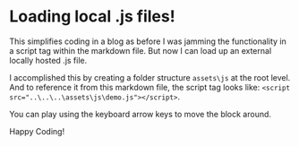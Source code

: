 # Loading local .js files!

This simplifies coding in a blog as before I was jamming the functionality in a script tag within the markdown file. But now I can load up an external locally hosted .js file.

I accomplished this by creating a folder structure `assets\js` at the root level. And to reference it from this markdown file, the script tag looks like: `<script src="..\..\..\assets\js\demo.js"></script>`. 

You can play using the keyboard arrow keys to move the block around.

Happy Coding!

<script src="https://cdn.jsdelivr.net/npm/kontra@7.1.2/kontra.min.js"></script>
<canvas></canvas>

<script src="..\..\..\assets\js\demo.js"></script>